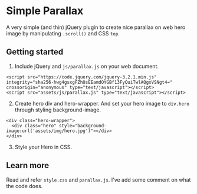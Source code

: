 # Simple Parallax

A very simple (and thin) jQuery plugin to create nice parallax on web hero image by manipulating `.scroll()` and CSS `top`.

## Getting started
1. Include jQuery and `js/parallax.js` on your web document.
```
<script src="https://code.jquery.com/jquery-3.2.1.min.js" integrity="sha256-hwg4gsxgFZhOsEEamdOYGBf13FyQuiTwlAQgxVSNgt4=" crossorigin="anonymous" type="text/javascript"></script>
<script src="assets/js/parallax.js" type="text/javascript"></script>
```
2. Create hero div and hero-wrapper. And set your hero image to `div.hero` through styling background-image.
```
<div class="hero-wrapper">
  <div class="hero" style="background-image:url('assets/img/hero.jpg')"></div>
</div>
```
3. Style your Hero in CSS.

## Learn more
Read and refer `style.css` and `parallax.js`. I've add some comment on what the code does.
